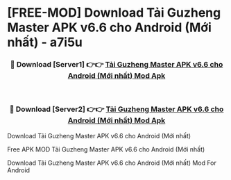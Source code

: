 # [FREE-MOD] Download Tải Guzheng Master APK v6.6 cho Android (Mới nhất) - a7i5u


<div align="center">
<h3>🔴 Download [Server1] 👉👉 <a href="https://apk-comot.site?title=Tải_Guzheng_Master_APK_v6.6_cho_Android_(Mới_nhất)">Tải Guzheng Master APK v6.6 cho Android (Mới nhất) Mod Apk</a></h3><br>

<h3>🔴 Download [Server2] 👉👉 <a href="https://apk-comot.site?title=Tải_Guzheng_Master_APK_v6.6_cho_Android_(Mới_nhất)">Tải Guzheng Master APK v6.6 cho Android (Mới nhất) Mod Apk</a></h3>
</div>



Download Tải Guzheng Master APK v6.6 cho Android (Mới nhất) 

Free APK MOD Tải Guzheng Master APK v6.6 cho Android (Mới nhất) 

Download Tải Guzheng Master APK v6.6 cho Android (Mới nhất) Mod For Android
